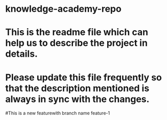 # knowledge-academy-repo
# This is the readme file which can help us to describe the project in details.
# Please update this file frequently so that the description mentioned is always in sync with the changes.
#This is a new featurewith branch name feature-1
